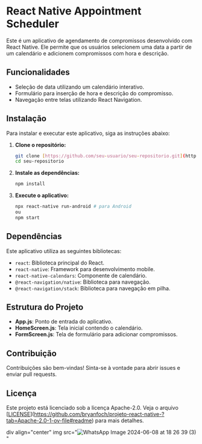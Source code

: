 # React Native Appointment Scheduler

Este é um aplicativo de agendamento de compromissos desenvolvido com React Native. Ele permite que os usuários selecionem uma data a partir de um calendário e adicionem compromissos com hora e descrição.

## Funcionalidades

- Seleção de data utilizando um calendário interativo.
- Formulário para inserção de hora e descrição do compromisso.
- Navegação entre telas utilizando React Navigation.

## Instalação

Para instalar e executar este aplicativo, siga as instruções abaixo:

1. **Clone o repositório:**

    ```bash
    git clone [https://github.com/seu-usuario/seu-repositorio.git](https://github.com/bryanfoch/projeto-react-native-)
    cd seu-repositorio
    ```

2. **Instale as dependências:**

    ```bash
    npm install
    ```

3. **Execute o aplicativo:**

    ```bash
    npx react-native run-android # para Android
    ou
    npm start
    ```

## Dependências

Este aplicativo utiliza as seguintes bibliotecas:

- `react`: Biblioteca principal do React.
- `react-native`: Framework para desenvolvimento mobile.
- `react-native-calendars`: Componente de calendário.
- `@react-navigation/native`: Biblioteca para navegação.
- `@react-navigation/stack`: Biblioteca para navegação em pilha.

## Estrutura do Projeto

- **App.js**: Ponto de entrada do aplicativo.
- **HomeScreen.js**: Tela inicial contendo o calendário.
- **FormScreen.js**: Tela de formulário para adicionar compromissos.

## Contribuição

Contribuições são bem-vindas! Sinta-se à vontade para abrir issues e enviar pull requests.

## Licença

Este projeto está licenciado sob a licença Apache-2.0. Veja o arquivo [[LICENSE](LICENSE)](https://github.com/bryanfoch/projeto-react-native-?tab=Apache-2.0-1-ov-file#readme) para mais detalhes.


div align="center"
img src="![WhatsApp Image 2024-06-08 at 18 26 39 (3)](https://github.com/bryanfoch/projeto-react-native-/assets/129864145/add57292-c111-43a8-95f3-9be105eb1ee2)" 
